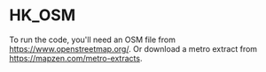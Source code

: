 # HK_OSM

To run the code, you'll need an OSM file from https://www.openstreetmap.org/. Or download a metro extract from https://mapzen.com/metro-extracts.
